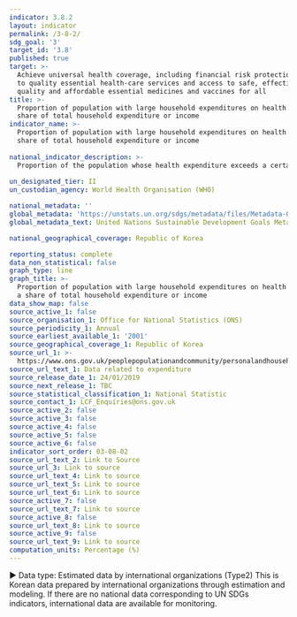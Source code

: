 ```yaml
---
indicator: 3.8.2
layout: indicator
permalink: /3-8-2/
sdg_goal: '3'
target_id: '3.8'
published: true
target: >-
  Achieve universal health coverage, including financial risk protection, access
  to quality essential health-care services and access to safe, effective,
  quality and affordable essential medicines and vaccines for all
title: >-
  Proportion of population with large household expenditures on health as a
  share of total household expenditure or income
indicator_name: >-
  Proportion of population with large household expenditures on health as a
  share of total household expenditure or income
  
national_indicator_description: >-
  Proportion of the population whose health expenditure exceeds a certain level(10%, 25%) in the total household expenditure (or income)
  
un_designated_tier: II
un_custodian_agency: World Health Organisation (WHO)

national_metadata: ''
global_metadata: 'https://unstats.un.org/sdgs/metadata/files/Metadata-03-08-02.pdf'
global_metadata_text: United Nations Sustainable Development Goals Metadata (PDF 4.0 MB)

national_geographical_coverage: Republic of Korea

reporting_status: complete
data_non_statistical: false
graph_type: line
graph_title: >-
  Proportion of population with large household expenditures on health (Earn) as
  a share of total household expenditure or income
data_show_map: false
source_active_1: false
source_organisation_1: Office for National Statistics (ONS)
source_periodicity_1: Annual
source_earliest_available_1: '2001'
source_geographical_coverage_1: Republic of Korea
source_url_1: >-
  https://www.ons.gov.uk/peoplepopulationandcommunity/personalandhouseholdfinances/expenditure/datalist?filter=datasets
source_url_text_1: Data related to expenditure
source_release_date_1: 24/01/2019
source_next_release_1: TBC
source_statistical_classification_1: National Statistic
source_contact_1: LCF_Enquiries@ons.gov.uk
source_active_2: false
source_active_3: false
source_active_4: false
source_active_5: false
source_active_6: false
indicator_sort_order: 03-08-02
source_url_text_2: Link to Source
source_url_3: Link to source
source_url_text_4: Link to source
source_url_text_5: Link to source
source_url_text_6: Link to source
source_active_7: false
source_url_text_7: Link to source
source_active_8: false
source_url_text_8: Link to source
source_active_9: false
source_url_text_9: Link to source
computation_units: Percentage (%)
---
```

▶ Data type: Estimated data by international organizations (Type2) This is Korean data prepared by international organizations through estimation and modeling. If there are no national data corresponding to UN SDGs indicators, international data are available for monitoring.
